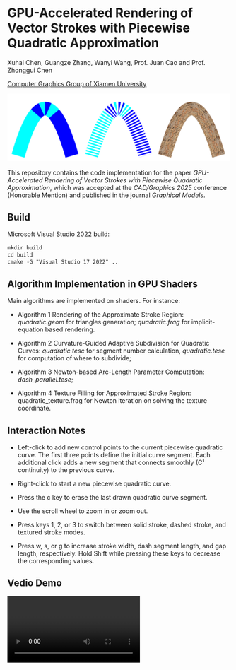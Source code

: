 #  GPU-Accelerated Rendering of Vector Strokes with Piecewise Quadratic Approximation

Xuhai Chen, Guangze Zhang, Wanyi Wang, Prof. Juan Cao and Prof. Zhonggui Chen

[Computer Graphics Group of Xiamen University](https://graphics.xmu.edu.cn/)

![alt text](image.png)

This repository contains the code implementation for the paper *GPU-Accelerated Rendering of Vector Strokes with Piecewise Quadratic Approximation*, which was accepted at the *CAD/Graphics 2025* conference (Honorable Mention) and published in the journal *Graphical Models*.

## Build
Microsoft Visual Studio 2022 build:

```
mkdir build
cd build
cmake -G "Visual Studio 17 2022" ..
```

## Algorithm Implementation in GPU Shaders
Main algorithms are implemented on shaders. For instance:

- Algorithm 1 Rendering of the Approximate Stroke Region: *quadratic.geom* for triangles generation; *quadratic.frag* for implicit-equation based rendering.

- Algorithm 2 Curvature-Guided Adaptive Subdivision for Quadratic Curves: *quadratic.tesc* for segment number calculation, *quadratic.tese* for computation of where to subdivide;

- Algorithm 3 Newton-based Arc-Length Parameter Computation: *dash_parallel.tese*;

- Algorithm 4 Texture Filling for Approximated Stroke Region: quadratic_texture.frag for Newton iteration on solving the texture coordinate.

## Interaction Notes
- Left-click to add new control points to the current piecewise quadratic curve. The first three points define the initial curve segment. Each additional click adds a new segment that connects smoothly (C¹ continuity) to the previous curve.

- Right-click to start a new piecewise quadratic curve.

- Press the c key to erase the last drawn quadratic curve segment.

- Use the scroll wheel to zoom in or zoom out.

- Press keys 1, 2, or 3 to switch between solid stroke, dashed stroke, and textured stroke modes.

- Press w, s, or g to increase stroke width, dash segment length, and gap length, respectively. Hold Shift while pressing these keys to decrease the corresponding values.

## Vedio Demo
<video controls src="strokeRenderingXMU Demo.mp4" title="Title"></video>